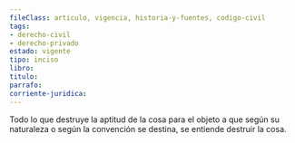 ```yaml
---
fileClass: articulo, vigencia, historia-y-fuentes, codigo-civil
tags:
- derecho-civil
- derecho-privado
estado: vigente
tipo: inciso
libro:
titulo:
parrafo:
corriente-juridica:
---
```

Todo lo que destruye la aptitud de la cosa para el objeto a que según su naturaleza o según la convención se destina, se entiende destruir la cosa.